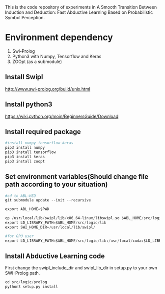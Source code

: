 This is the code repository of experiments in A Smooth Transition Between Induction and Deduction: Fast Abductive Learning Based on Probabilistic Symbol Perception.

# Environment dependency
1. Swi-Prolog
2. Python3 with Numpy, Tensorflow and Keras
3. ZOOpt (as a submodule)
   
## Install Swipl
http://www.swi-prolog.org/build/unix.html

## Install python3
https://wiki.python.org/moin/BeginnersGuide/Download

## Install required package

```python
#install numpy tensorflow keras
pip3 install numpy
pip3 install tensorflow
pip3 install keras
pip3 install zoopt
```

## Set environment variables(Should change file path according to your situation)

```python
#cd to ABL-HED
git submodule update --init --recursive

export ABL_HOME=$PWD

cp /usr/local/lib/swipl/lib/x86_64-linux/libswipl.so $ABL_HOME/src/logic/lib/
export LD_LIBRARY_PATH=$ABL_HOME/src/logic/lib
export SWI_HOME_DIR=/usr/local/lib/swipl/

#for GPU user
export LD_LIBRARY_PATH=$ABL_HOME/src/logic/lib:/usr/local/cuda:$LD_LIBRARY_PATH
```

## Install Abductive Learning code
First change the swipl_include_dir and swipl_lib_dir in setup.py to your own SWI-Prolog path.

```python
cd src/logic/prolog
python3 setup.py install
```





